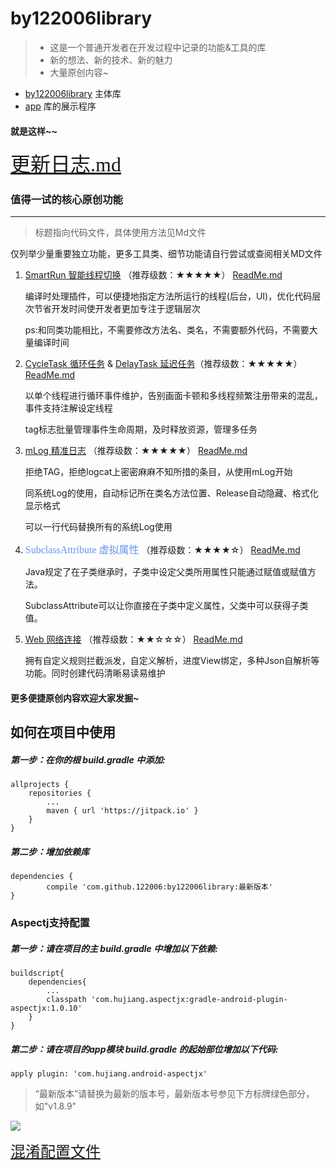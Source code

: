 # by122006library

>* 这是一个普通开发者在开发过程中记录的功能&工具的库
>* 新的想法、新的技术、新的魅力
>* 大量原创内容~


* [by122006library](/by122006library/src/main/java/com/by122006library/README.md) 主体库
* [app](/app) 库的展示程序

#### 就是这样~~

 <font color=#6495ED size=6 face=“宋体”>[更新日志.md](/update.md)</font>


### 值得一试的核心原创功能
******
  > 标题指向代码文件，具体使用方法见Md文件


  仅列举少量重要独立功能，更多工具类、细节功能请自行尝试或查阅相关MD文件

1. [SmartRun 智能线程切换](/ASMSmartRunPlugin/src/main/groovy/com/by122006/buildsrc/SmartRunClassVisitor.java) （推荐级数：★★★★★）    [ReadMe.md](/by122006library/src/main/java/com/by122006library/Functions/README.md)

    编译时处理插件，可以便捷地指定方法所运行的线程(后台，UI)，优化代码层次节省开发时间使开发者更加专注于逻辑层次
    
    ps:和同类功能相比，不需要修改方法名、类名，不需要额外代码，不需要大量编译时间

2. [CycleTask 循环任务](/by122006library/src/main/java/com/by122006library/Functions/CycleTask/CycleTask.java) &
   [DelayTask 延迟任务](/by122006library/src/main/java/com/by122006library/Functions/CycleTask/DelayTask.java)（推荐级数：★★★★★）
    [ReadMe.md](/by122006library/src/main/java/com/by122006library/Functions/README.md)


   以单个线程进行循环事件维护，告别画面卡顿和多线程频繁注册带来的混乱，事件支持注解设定线程

   tag标志批量管理事件生命周期，及时释放资源，管理多任务

3. [mLog 精准日志](/by122006library/src/main/java/com/by122006library/Functions/mLog.java) （推荐级数：★★★★★）
 [ReadMe.md](/by122006library/src/main/java/com/by122006library/Functions/README.md)

   拒绝TAG，拒绝logcat上密密麻麻不知所措的条目，从使用mLog开始

   同系统Log的使用，自动标记所在类名方法位置、Release自动隐藏、格式化显示格式
   
   可以一行代码替换所有的系统Log使用


4. <font color=#6495ED size=3 face=“宋体”>SubclassAttribute 虚拟属性</font> （推荐级数：★★★★☆）
 [ReadMe.md](/by122006library/src/main/java/com/by122006library/Functions/README.md)

   Java规定了在子类继承时，子类中设定父类所用属性只能通过赋值或赋值方法。

   SubclassAttribute可以让你直接在子类中定义属性，父类中可以获得子类值。


5. [Web 网络连接](/by122006library/src/main/java/com/by122006library/web/Web.java) （推荐级数：★★☆☆☆）
 [ReadMe.md](/by122006library/src/main/java/com/by122006library/web/README.md)

    拥有自定义规则拦截派发，自定义解析，进度View绑定，多种Json自解析等功能。同时创建代码清晰易读易维护


#### 更多便捷原创内容欢迎大家发掘~



## 如何在项目中使用
##### 第一步：在你的根 build.gradle 中添加:

	allprojects {
		repositories {
			...
			maven { url 'https://jitpack.io' }
		}
	}
##### 第二步：增加依赖库

	dependencies {
	        compile 'com.github.122006:by122006library:最新版本'
	}


### Aspectj支持配置
##### 第一步：请在项目的主 build.gradle 中增加以下依赖:

	buildscript{
	    dependencies{
	        ...
            classpath 'com.hujiang.aspectjx:gradle-android-plugin-aspectjx:1.0.10'
	    }
	}
##### 第二步：请在项目的app模块 build.gradle 的起始部位增加以下代码:

	apply plugin: 'com.hujiang.android-aspectjx'



>“最新版本”请替换为最新的版本号，最新版本号参见下方标牌绿色部分，如"v1.8.9"

[![](https://jitpack.io/v/122006/by122006library.svg)](https://jitpack.io/#122006/by122006library)


<font color=#6495ED size=5 face=“宋体”>[混淆配置文件](/need_proguard.md)</font>